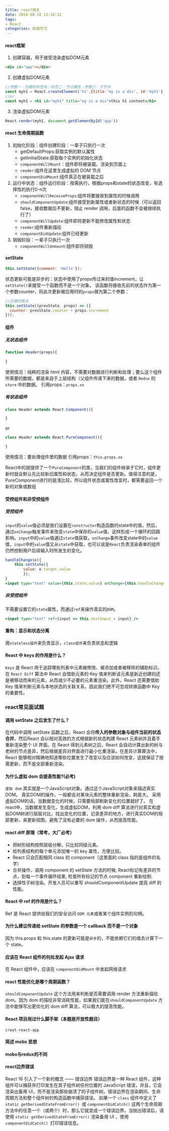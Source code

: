 ```yaml
---
title: react相关
date: 2019-08-16 13:18:12
tags: 
- React
categories: 前端学习
---
```

#### react框架
1. 创建容器，用于接受渲染虚拟DOM元素
``` html
<div id="app"></div>
```
2. 创建虚拟DOM元素
``` jsx
//参数一：创建的标签名；标签二：节点属性；参数三：子节点
const myh1 = React.createElement('h1',{title:'my is a div', id:'myh1'}, 'this h1 content')
//or
const myh1 = <h1 id="myh1" title="my is a div">this h1 content</h1>
```

3. 渲染虚拟DOM元素
``` jsx
React.render(myh1, document.getElementById('app'))
```

#### react 生命周期函数
1. 初始化阶段：组件创建阶段：一辈子只执行一次
    - getDefaultProps:获取实例的默认属性
    - getInitialState:获取每个实例的初始化状态
    - `componentWillMount`：组件即将被装载、渲染到页面上
    - `render`:组件在这里生成虚拟的 DOM 节点
    - `componentDidMount`:组件真正在被装载之后
2. 运行中状态：组件运行阶段：按需执行，根据props和state的状态改变，有选择性的执行0-n次
    - `componentWillReceiveProps`:组件将要接收到属性的时候调用
    - `shouldComponentUpdate`:组件接受到新属性或者新状态的时候（可以返回 false，接收数据后不更新，阻止 render 调用，后面的函数不会被继续执行了）
    - `componentWillUpdate`:组件即将更新不能修改属性和状态
    - `render`:组件重新描绘
    - `componentDidUpdate`:组件已经更新
3. 销毁阶段：一辈子只执行一次
    - `componentWillUnmount`:组件即将销毁

#### setState
``` jsx
this.setState({comment: 'Hello'});
```
状态更新可能是异步的：状态中使用了props传过来的值increment，让`setState()`来接受一个函数而不是一个对象。 该函数将接收先前的状态作为第一个参数counter，将此次更新被应用时的`props`做为第二个参数：

``` jsx
//正确的做法
this.setState((prevState, props) => ({
  counter: prevState.counter + props.increment
}));
```
#### 组件
##### 无状态组件
``` jsx 
function Header(props){
           
}
```
使用情况：纯粹的渲染 html 内容，不需要对数据进行判断和处理；要么这个组件所需要的数据，都是来自于上层结构（父组件传递下来的数据，或者 `Redux` 的 `store` 中的数据。
引用props：`props.xx`

##### 有状态组件
``` jsx
class Header extends React.Component(){

}
```
or
``` jsx
class Header extends React.PureComponent(){

}
```
使用情况：要处理组件里的数据
引用props：`this.props.xx`

React中的就提供了一个`PureComponent`的类，当我们的组件继承于它时，组件更新时就会默认先比较新旧属性和状态，从而决定组件是否更新。值得注意的是，PureComponent进行的是浅比较，所以组件状态或属性改变时，都需要返回一个新的对象或数组

#### 受控组件和非受控组件
##### 受控组件
`input`的`value`值必须是我们设置在`constructor`构造函数的state中的值，然后，通过`onChange`触发事件来改变`state`中保存的`value`值，这样形成一个循环的回路影响。`input`中的`value`值通过`state`值获取，`onChange`事件改变state中的`value`值，`input`中的`value`值又从`state`中获取，也可以说是`React`负责渲染表单的组件仍然控制用户后续输入时所发生的变化。

``` jsx
handleChange(e){
    this.setState({
        value: e.target.value
        });
}
<input type="text" value={this.state.value} onChange={this.handleChange} />
```

##### 非受控组件
不需要设置它的`state`属性，而通过`ref`来操作真实的`DOM`。
``` jsx
<input type="text" ref={input => this.textInput = input} />
```
#### 重构：显示和状态分离
用`stateless组件`来负责显示，`class组件`来负责状态和逻辑

#### React 中 keys 的作用是什么？
`Keys` 是 React 用于追踪哪些列表中元素被修改、被添加或者被移除的辅助标识。在 `React Diff` 算法中 React 会借助元素的 Key 值来判断该元素是新近创建的还是被移动而来的元素，从而减少不必要的元素重渲染。此外，React 还需要借助 Key 值来判断元素与本地状态的关联关系，因此我们绝不可忽视转换函数中 Key 的重要性。

### react常见面试题
#### 调用 setState 之后发生了什么？
在代码中调用 setState 函数之后，React 会将**传入的参数对象与组件当前的状态合并**，然后React 会以相对高效的方式根据新的状态构建 React 元素树并且着手重新渲染整个 UI 界面。在 React 得到元素树之后，React 会自动计算出新的树与老树的节点差异，然后根据差异对界面进行最小化重渲染。在差异计算算法中，React 能够相对精确地知道哪些位置发生了改变以及应该如何改变，这就保证了按需更新，而不是全部重新渲染。

#### 为什么虚拟 dom 会提高性能?(必考)
`虚拟 dom` 其实就是一个JavaScript对象。通过这个JavaScript对象来描述真实DOM。
真实DOM的操作，一般都会对某块元素的整体重新渲染，耗能大。
采用虚拟DOM的话，当数据变化的时候，只需要局部刷新变化的位置就好了。
在react中，当数据发生变化，生成虚拟DOM，利用 dom diff 算法进行对真实和虚拟DOM树进行层层对比，找出变化的位置，记录差异的地方，进行真实DOM的局部更新，来更新视图，避免了没有必要的 dom 操作，从而提高性能。

#### react diff 原理（常考，大厂必考）
- 把树形结构按照层级分解，只比较同级元素。
- 给列表结构的每个单元添加唯一的 key 属性，方便比较。
- React 只会匹配相同 class 的 component（这里面的 class 指的是组件的名字）
- 合并操作，调用 component 的 setState 方法的时候, React标记有差异的节点，到每一个事件循环结束, 检查所有标记的节点 component 重新绘制.
- 选择性子树渲染。开发人员可以重写 shouldComponentUpdate 提高 diff 的性能。

#### React 中 ref 的作用是什么？
Ref 是 React 提供给我们的安全访问 `DOM 元素`或者某个组件实例的句柄。

#### 为什么建议传递给 setState 的参数是一个 callback 而不是一个对象
因为 this.props 和 this.state 的更新可能是`异步`的，不能依赖它们的值去计算下一个 state。

#### 应该在 React 组件的何处发起 Ajax 请求
在 React 组件中，应该在 `componentDidMount` 中发起网络请求

#### react 性能优化是哪个周期函数？
`shouldComponentUpdate` 这个方法用来判断是否需要调用 render 方法重新描绘 dom。因为 dom 的描绘非常消耗性能，如果我们能在`shouldComponentUpdate` 方法中能够写出更优化的 dom diff 算法，可以极大的提高性能。

#### React 项目用过什么脚手架（本题是开放性题目）
`creat-react-app`

#### 简述 mobx 思想


#### mobx与redux的不同


#### react边界错误
React 16 引入了一个新的概念 —— 错误边界
错误边界是一种 React 组件，这种组件可以捕获并打印发生在其子组件树任何位置的 JavaScript 错误，并且，它会渲染出备用 UI，而不是渲染那些崩溃了的子组件树。错误边界在渲染期间、生命周期方法和整个组件树的构造函数中捕获错误。
如果一个 `class` 组件中定义了 `static getDerivedStateFromError() `或 `componentDidCatch()` 这两个生命周期方法中的任意一个（或两个）时，那么它就变成一个错误边界。当抛出错误后，请使用 `static getDerivedStateFromError()` 渲染备用 UI ，使用 `componentDidCatch() `打印错误信息。
